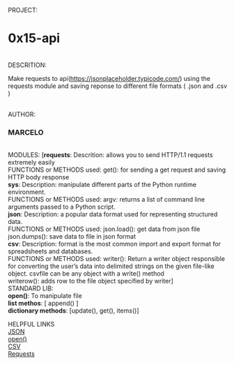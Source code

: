 PROJECT: <h1>0x15-api</h1><br>
DESCRITION: <p>Make requests to api(https://jsonplaceholder.typicode.com/) using the requests module and saving reponse to different file formats ( .json and .csv )</p><br>
AUTHOR: <h3>MARCELO</h3><br>
MODULES: [<b>requests</b>: Descrition: allows you to send HTTP/1.1 requests extremely easily<br>
FUNCTIONS or METHODS used: get(): for sending a get request and saving HTTP body response<br>
<b>sys</b>: Description: manipulate different parts of the Python runtime environment.<br>
FUNCTIONS or METHODS used: argv: returns a list of command line arguments passed to a Python script.<br>
<b>json</b>: Description: a popular data format used for representing structured data.<br>
FUNCTIONS or METHODS used: json.load(): get data from json file<br>
json.dumps(): save data to file in json format<br>
<b>csv</b>: Description: format is the most common import and export format for spreadsheets and databases.<br>
FUNCTIONS or METHODS used: writer(): Return a writer object responsible for converting the user’s data into delimited strings on the given file-like object. csvfile can be any object with a write() method<br>
writerow(): adds row to the file object specified by writer]<br>
STANDARD LIB:<br><b>open()</b>: To manipulate file<br>
<b>list methos</b>: [ append() ]<br>
<b>dictionary methods</b>: [update(), get(), items()]<br>

HELPFUL LINKS<br>
<a href="https://www.programiz.com/python-programming/json">JSON</a><br>
<a href="https://www.programiz.com/python-programming/methods/built-in/open">open()</a><br>
<a href="https://docs.python.org/3/library/csv.html">CSV</a><br>
<a href="https://requests.readthedocs.io/en/master/">Requests</a><br>